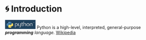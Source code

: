 # 🌀 Introduction  

<img src="https://github.com/MK316/workshop22/raw//main/img/pythonlogo.png" width="100" height="30"> Python is a high-level, interpreted, general-purpose _**programming** language._ [Wikipedia]("https://en.wikipedia.org/wiki/Python_(programming_language)")  
